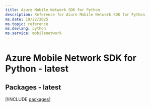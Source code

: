 ```yaml
---
title: Azure Mobile Network SDK for Python
description: Reference for Azure Mobile Network SDK for Python
ms.date: 10/22/2025
ms.topic: reference
ms.devlang: python
ms.service: mobilenetwork
---
```

# Azure Mobile Network SDK for Python - latest
## Packages - latest
[!INCLUDE [packages](mobile-network-index.md)]